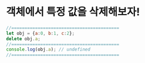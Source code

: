 # 객체에서 특정 값을 삭제해보자!

```javascript
//=========================================
let obj = {a:0, b:1, c:2};
delete obj.a;
//=========================================
console.log(obj.a); // undefined
//=========================================
```